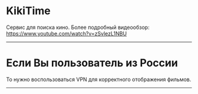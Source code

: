 # **KikiTime**

Сервис для поиска кино.
Более подробный видеообзор: https://www.youtube.com/watch?v=zSvlezL1NBU

---

# Если Вы пользователь из России

То нужно воспользоваться VPN для корректного отображения фильмов.

---
